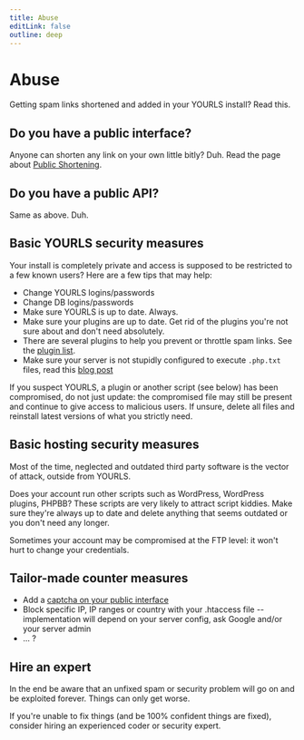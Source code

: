 ```yaml
---
title: Abuse
editLink: false
outline: deep
---
```


# Abuse

Getting spam links shortened and added in your YOURLS install? Read this.

## Do you have a public interface?

Anyone can shorten any link on your own little bitly? Duh. Read the page about [Public Shortening](/guide/advanced/public-shortening).

## Do you have a public API?

Same as above. Duh.

## Basic YOURLS security measures

Your install is completely private and access is supposed to be restricted to a few known users? Here are a few tips that may help:

- Change YOURLS logins/passwords
- Change DB logins/passwords
- Make sure YOURLS is up to date. Always.
- Make sure your plugins are up to date. Get rid of the plugins you're not sure about and don't need absolutely.
- There are several plugins to help you prevent or throttle spam links. See the [plugin list](https://github.com/YOURLS/awesome-yourls).
- Make sure your server is not stupidly configured to execute `.php.txt` files, read this [blog post](http://blog.yourls.org/2013/03/getting-spam-links-in-yourls-read-this/)

If you suspect YOURLS, a plugin or another script (see below) has been compromised, do not just update: the compromised file may still be present and continue to give access to malicious users. If unsure, delete all files and reinstall latest versions of what you strictly need.

## Basic hosting security measures

Most of the time, neglected and outdated third party software is the vector of attack, outside from YOURLS.

Does your account run other scripts such as WordPress, WordPress plugins, PHPBB? These scripts are very likely to attract script kiddies. Make sure they're always up to date and delete anything that seems outdated or you don't need any longer.

Sometimes your account may be compromised at the FTP level: it won't hurt to change your credentials.

## Tailor-made counter measures

- Add a [captcha on your public interface](http://blog.yourls.org/2015/05/integrating-the-new-google-recaptcha-with-yourls/)
- Block specific IP, IP ranges or country with your .htaccess file -- implementation will depend on your server config, ask Google and/or your server admin
- ... ?

## Hire an expert

In the end be aware that an unfixed spam or security problem will go on and be exploited forever. Things can only get worse.

If you're unable to fix things (and be 100% confident things are fixed), consider hiring an experienced coder or security expert.
